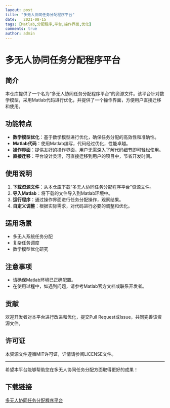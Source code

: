 ```yaml
---
layout: post
title: "多无人协同任务分配程序平台"
date:   2021-08-15
tags: [Matlab,分配程序,平台,操作界面,优化]
comments: true
author: admin
---
```

# 多无人协同任务分配程序平台

## 简介

本仓库提供了一个名为“多无人协同任务分配程序平台”的资源文件。该平台针对数学模型，采用Matlab代码进行优化，并提供了一个操作界面，方便用户直接迁移和使用。

## 功能特点

- **数学模型优化**：基于数学模型进行优化，确保任务分配的高效性和准确性。
- **Matlab代码**：使用Matlab编写，代码经过优化，性能卓越。
- **操作界面**：提供友好的操作界面，用户无需深入了解代码细节即可轻松使用。
- **直接迁移**：平台设计灵活，可直接迁移到用户的项目中，节省开发时间。

## 使用说明

1. **下载资源文件**：从本仓库下载“多无人协同任务分配程序平台”资源文件。
2. **导入Matlab**：将下载的文件导入到Matlab环境中。
3. **运行程序**：通过操作界面进行任务分配操作，观察结果。
4. **自定义调整**：根据实际需求，对代码进行必要的调整和优化。

## 适用场景

- 多无人系统任务分配
- 复杂任务调度
- 数学模型优化研究

## 注意事项

- 请确保Matlab环境已正确配置。
- 在使用过程中，如遇到问题，请参考Matlab官方文档或联系开发者。

## 贡献

欢迎开发者对本平台进行改进和优化，提交Pull Request或Issue，共同完善该资源文件。

## 许可证

本资源文件遵循MIT许可证，详情请参阅LICENSE文件。

---

希望本平台能够帮助您在多无人协同任务分配方面取得更好的成果！

## 下载链接

[多无人协同任务分配程序平台](https://pan.quark.cn/s/75dacbc1ecd8)
